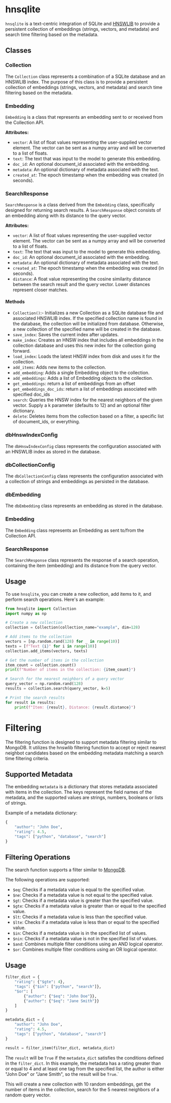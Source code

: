 # hnsqlite

`hnsqlite` is a text-centric integration of SQLite and [HNSWLIB](https://github.com/nmslib/hnswlib) to provide a persistent collection of embeddings (strings, vectors, and metadata) and search time filtering based on the metadata.

## Classes

### Collection

The `Collection` class represents a combination of a SQLite database and an HNSWLIB index. The purpose of this class is to provide a persistent collection of embeddings (strings, vectors, and metadata) and search time filtering based on the metadata.

### Embedding

`Embedding` is a class that represents an embedding sent to or received from the Collection API.

**Attributes:**

- `vector`: A list of float values representing the user-supplied vector element. The vector can be sent as a numpy array and will be converted to a list of floats.
- `text`: The text that was input to the model to generate this embedding.
- `doc_id`: An optional document_id associated with the embedding.
- `metadata`: An optional dictionary of metadata associated with the text.
- `created_at`: The epoch timestamp when the embedding was created (in seconds).

### SearchResponse

`SearchResponse` is a class derived from the `Embedding` class, specifically designed for returning search results. A `SearchResponse` object consists of an embedding along with its distance to the query vector.

**Attributes:**

- `vector`: A list of float values representing the user-supplied vector element. The vector can be sent as a numpy array and will be converted to a list of floats.
- `text`: The text that was input to the model to generate this embedding.
- `doc_id`: An optional document_id associated with the embedding.
- `metadata`: An optional dictionary of metadata associated with the text.
- `created_at`: The epoch timestamp when the embedding was created (in seconds).
- `distance`: A float value representing the cosine similarity distance between the search result and the query vector.  Lower distances represent closer matches.


#### Methods

- `Collection()`:- Initializes a new Collection as a SQLite database file and associated HNSWLIB index. If the specified collection name is found in the database, the collection will be initialized from database. Otherwise, a new collection of the specified name will be created in the database.
- `save_index`: Saves the current index after updates.
- `make_index`: Creates an HNSW index that includes all embeddings in the collection database and uses this new index for the collection going forward.
- `load_index`: Loads the latest HNSW index from disk and uses it for the collection.
- `add_items`: Adds new items to the collection.
- `add_embedding`: Adds a single Embedding object to the collection.
- `add_embeddings`: Adds a list of Embedding objects to the collection.
- `get_embeddings`: return a list of embeddings from an offset
- `get_embeddings_doc_ids`: return a list of embeddings associated with specified doc_ids
- `search`: Queries the HNSW index for the nearest neighbors of the given vector. Supply a k parameter (defaults to 12) and an optional filter dictionary.
- `delete`: Deletes items from the collection based on a filter, a specific list of document_ids, or everything.

### dbHnswIndexConfig

The `dbHnswIndexConfig` class represents the configuration associated with an HNSWLIB index as stored in the database.

### dbCollectionConfig

The `dbCollectionConfig` class represents the configuration associated with a collection of strings and embeddings as persisted in the database.

### dbEmbedding

The `dbEmbedding` class represents an embedding as stored in the database.

### Embedding

The `Embedding` class represents an Embedding as sent to/from the Collection API.

### SearchResponse

The `SearchResponse` class represents the response of a search operation, containing the item (embedding) and its distance from the query vector.


## Usage

To use `hnsqlite`, you can create a new collection, add items to it, and perform search operations. Here's an example:


```python
from hnsqlite import Collection
import numpy as np

# Create a new collection
collection = Collection(collection_name="example", dim=128)

# Add items to the collection
vectors = [np.random.rand(128) for _ in range(10)]
texts = [f"Text {i}" for i in range(10)]
collection.add_items(vectors, texts)

# Get the number of items in the collection
item_count = collection.count()
print(f"Number of items in the collection: {item_count}")

# Search for the nearest neighbors of a query vector
query_vector = np.random.rand(128)
results = collection.search(query_vector, k=5)

# Print the search results
for result in results:
    print(f"Item: {result}, Distance: {result.distance}")

```

# Filtering


The filtering function is designed to support metadata filtering similar to MongoDB.  It utilizes the hnswlib filtering function to accept or reject nearest neighbot candidates based on the embedding metadata matching a search time filtering criteria.


## Supported Metadata

The embedding `metadata` is a dictionary that stores metadata associated with items in the collection. The keys represent the field names of the metadata, and the supported values are strings, numbers, booleans or lists of strings.

Example of a metadata dictionary:

```python
{
    "author": "John Doe",
    "rating": 4.5,
    "tags": ["python", "database", "search"]
}
```

## Filtering Operations

The  search function supports a filter similar to [MongoDB](https://www.mongodb.com/docs/manual/reference/operator/query/). 

The following operations are supported:

- `$eq`: Checks if a metadata value is equal to the specified value.
- `$ne`: Checks if a metadata value is not equal to the specified value.
- `$gt`: Checks if a metadata value is greater than the specified value.
- `$gte`: Checks if a metadata value is greater than or equal to the specified value.
- `$lt`: Checks if a metadata value is less than the specified value.
- `$lte`: Checks if a metadata value is less than or equal to the specified value.
- `$in`: Checks if a metadata value is in the specified list of values.
- `$nin`: Checks if a metadata value is not in the specified list of values.
- `$and`: Combines multiple filter conditions using an AND logical operator.
- `$or`: Combines multiple filter conditions using an OR logical operator.

## Usage

```python
filter_dict = {
    "rating": {"$gte": 4},
    "tags": {"$in": ["python", "search"]},
    "$or": [
        {"author": {"$eq": "John Doe"}},
        {"author": {"$eq": "Jane Smith"}}
    ]
}

metadata_dict = {
    "author": "John Doe",
    "rating": 4.5,
    "tags": ["python", "database", "search"]
}

result = filter_item(filter_dict, metadata_dict)
```

The `result` will be `True` if the `metadata_dict` satisfies the conditions defined in the `filter_dict`. In this example, the metadata has a rating greater than or equal to 4 and at least one tag from the specified list, the author is either "John Doe" or "Jane Smith", so the result will be `True`.`

This will create a new collection with 10 random embeddings, get the number of items in the collection, search for the 5 nearest neighbors of a random query vector.
